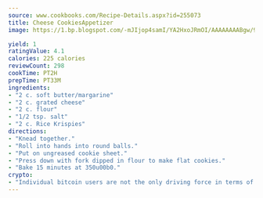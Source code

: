 ```yaml
---
source: www.cookbooks.com/Recipe-Details.aspx?id=255073
title: Cheese CookiesAppetizer  
image: https://1.bp.blogspot.com/-mJIjop4samI/YA2HxoJRmOI/AAAAAAAABgw/9Q6cN5purxQQ0M3111-VxRXtHYk4x987wCLcBGAsYHQ/s320/19.png

yield: 1
ratingValue: 4.1
calories: 225 calories
reviewCount: 298
cookTime: PT2H
prepTime: PT33M
ingredients:
- "2 c. soft butter/margarine"
- "2 c. grated cheese"
- "2 c. flour"
- "1/2 tsp. salt"
- "2 c. Rice Krispies"
directions:
- "Knead together."
- "Roll into hands into round balls."
- "Put on ungreased cookie sheet."
- "Press down with fork dipped in flour to make flat cookies."
- "Bake 15 minutes at 350u00b0."
crypto:
- "Individual bitcoin users are not the only driving force in terms of securing the bitcoin network."
---
```

